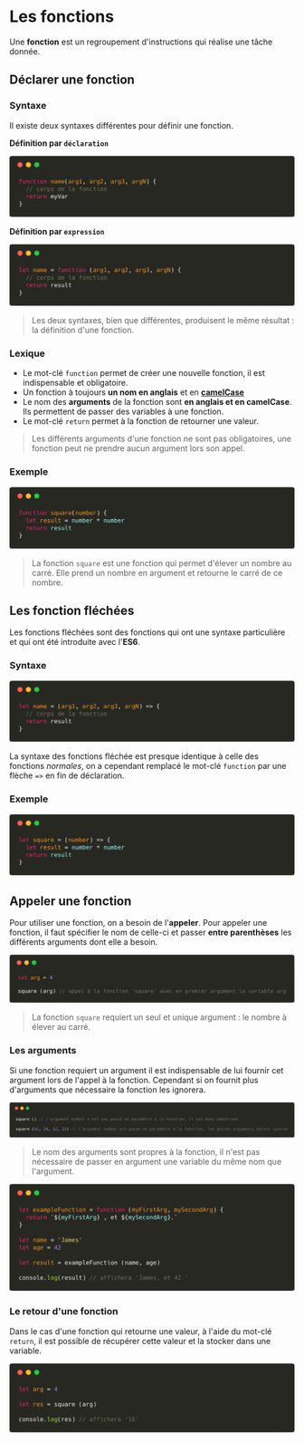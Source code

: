 # Les fonctions

Une **fonction** est un regroupement d'instructions qui réalise une tâche donnée.

## Déclarer une fonction

### Syntaxe

Il existe deux syntaxes différentes pour définir une fonction.

**Définition par `déclaration`**

![Function syntaxe declaration](../../ressources/basics/functions/function_syntaxe.png)

**Définition par `expression`**

![Function syntaxe expression](../../ressources/basics/functions/function_syntaxe_bis.png)

> Les deux syntaxes, bien que différentes, produisent le même résultat : la définition d'une fonction.

### Lexique

* Le mot-clé `function` permet de créer une nouvelle fonction, il est indispensable et obligatoire.
* Un fonction à toujours **un nom en anglais** et en **[camelCase](https://eslint.org/docs/rules/camelcase)**
* Le nom des **arguments** de la fonction sont **en anglais et en camelCase**. Ils permettent de passer des variables à une fonction.
* Le mot-clé `return` permet à la fonction de retourner une valeur.

> Les différents arguments d'une fonction ne sont pas obligatoires, une fonction peut ne prendre aucun argument lors son appel.

### Exemple

![Function example](../../ressources/basics/functions/function_example.png)

> La fonction `square` est une fonction qui permet d'élever un nombre au carré.
Elle prend un nombre en argument et retourne le carré de ce nombre.

## Les fonction fléchées

Les fonctions fléchées sont des fonctions qui ont une syntaxe particulière et qui ont été introduite avec l'**ES6**.

### Syntaxe

![Arrow function](../../ressources/basics/functions/arrow_function.png)

La syntaxe des fonctions fléchée est presque identique à celle des fonctions *normales*, on a cependant remplacé le mot-clé `function` par une flèche `=>` en fin de déclaration.

### Exemple

![Arrow function example](../../ressources/basics/functions/arrow_example.png)

## Appeler une fonction

Pour utiliser une fonction, on a besoin de l'**appeler**. Pour appeler une fonction, il faut spécifier le nom de celle-ci et passer **entre parenthèses** les différents arguments dont elle a besoin.

![call function example](../../ressources/basics/functions/call_example.png)

> La fonction `square` requiert un seul et unique argument : le nombre à élever au carré.

### Les arguments

Si une fonction requiert un argument il est indispensable de lui fournir cet argument lors de l'appel à la fonction. Cependant si on fournit plus d'arguments que nécessaire la fonction les ignorera.

![call function example](../../ressources/basics/functions/call_errors.png)

> Le nom des arguments sont propres à la fonction, il n'est pas nécessaire de passer en argument une variable du même nom que l'argument.

![](../../ressources/basics/functions/args_name_example.png)

### Le retour d'une fonction

Dans le cas d'une fonction qui retourne une valeur, à l'aide du mot-clé `return`, il est possible de récupérer cette valeur et la stocker dans une variable.

![](../../ressources/basics/functions/call_return_example.png)
